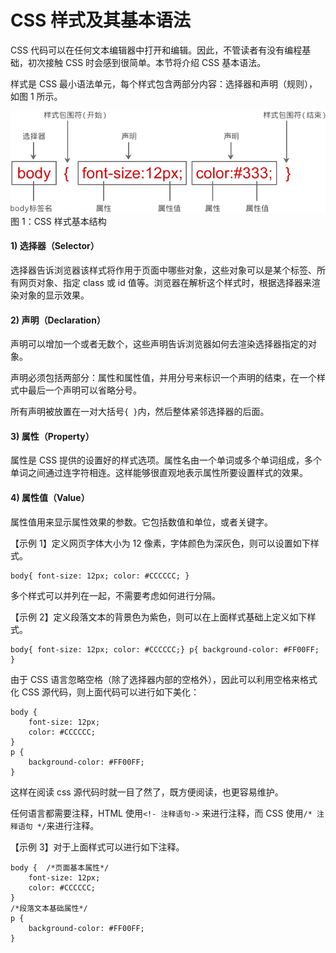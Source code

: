 # CSS 样式及其基本语法

CSS 代码可以在任何文本编辑器中打开和编辑。因此，不管读者有没有编程基础，初次接触 CSS 时会感到很简单。本节将介绍 CSS 基本语法。

样式是 CSS 最小语法单元，每个样式包含两部分内容：选择器和声明（规则），如图 1 所示。

![](img/c926e1e583005e10be46bb3db02aa073.jpg)
图 1：CSS 样式基本结构

#### 1) 选择器（Selector）

选择器告诉浏览器该样式将作用于页面中哪些对象，这些对象可以是某个标签、所有网页对象、指定 class 或 id 值等。浏览器在解析这个样式时，根据选择器来渲染对象的显示效果。

#### 2) 声明（Declaration）

声明可以增加一个或者无数个，这些声明告诉浏览器如何去渲染选择器指定的对象。

声明必须包括两部分：属性和属性值，并用分号来标识一个声明的结束，在一个样式中最后一个声明可以省略分号。

所有声明被放置在一对大括号`{ }`内，然后整体紧邻选择器的后面。

#### 3) 属性（Property）

属性是 CSS 提供的设置好的样式选项。属性名由一个单词或多个单词组成，多个单词之间通过连字符相连。这样能够很直观地表示属性所要设置样式的效果。

#### 4) 属性值（Value）

属性值用来显示属性效果的参数。它包括数值和单位，或者关键字。

【示例 1】定义网页字体大小为 12 像素，字体颜色为深灰色，则可以设置如下样式。

```
body{ font-size: 12px; color: #CCCCCC; }
```

多个样式可以并列在一起，不需要考虑如何进行分隔。

【示例 2】定义段落文本的背景色为紫色，则可以在上面样式基础上定义如下样式。

```
body{ font-size: 12px; color: #CCCCCC;} p{ background-color: #FF00FF; }
```

由于 CSS 语言忽略空格（除了选择器内部的空格外），因此可以利用空格来格式化 CSS 源代码，则上面代码可以进行如下美化：

```
body {
    font-size: 12px;
    color: #CCCCCC;
}
p {
    background-color: #FF00FF;
}
```

这样在阅读 css 源代码时就一目了然了，既方便阅读，也更容易维护。

任何语言都需要注释，HTML 使用`<!- 注释语句->` 来进行注释，而 CSS 使用`/* 注释语句 */`来进行注释。

【示例 3】对于上面样式可以进行如下注释。

```
body {  /*页面基本属性*/
    font-size: 12px;
    color: #CCCCCC;
}
/*段落文本基础属性*/
p {
    background-color: #FF00FF;
}
```